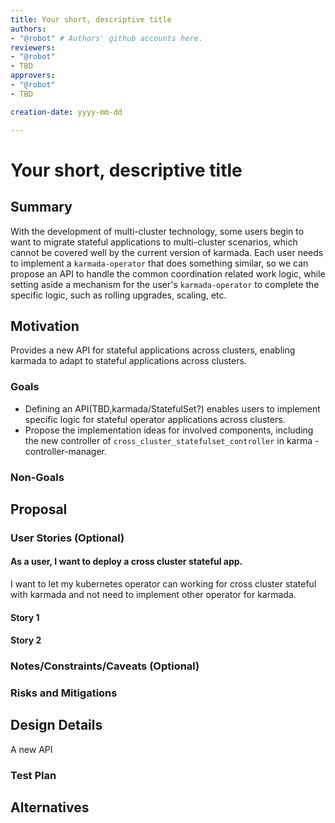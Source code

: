 ```yaml
---
title: Your short, descriptive title
authors:
- "@robot" # Authors' github accounts here.
reviewers:
- "@robot"
- TBD
approvers:
- "@robot"
- TBD

creation-date: yyyy-mm-dd

---
```


# Your short, descriptive title

<!--
This is the title of your KEP. Keep it short, simple, and descriptive. A good
title can help communicate what the KEP is and should be considered as part of
any review.
-->

## Summary

With the development of multi-cluster technology, some users begin to want to migrate stateful applications to multi-cluster scenarios, which cannot be covered well by the current version of karmada. Each user needs to implement a `karmada-operator` that does something similar, so we can propose an API to handle the common coordination related work logic, while setting aside a mechanism for the user's `karmada-operator` to complete the specific logic, such as rolling upgrades, scaling, etc.

## Motivation

Provides a new API for stateful applications across clusters, enabling karmada to adapt to stateful applications across clusters.

### Goals

- Defining an API(TBD,karmada/StatefulSet?) enables users to implement specific logic for stateful operator applications across clusters.
-  Propose the implementation ideas for involved components, including the new controller of `cross_cluster_statefulset_controller` in karma -controller-manager.

### Non-Goals

## Proposal

<!--
This is where we get down to the specifics of what the proposal actually is.
This should have enough detail that reviewers can understand exactly what
you're proposing, but should not include things like API designs or
implementation. What is the desired outcome and how do we measure success?.
The "Design Details" section below is for the real
nitty-gritty.
-->

### User Stories (Optional)

#### As a user, I want to deploy a cross cluster stateful app.

I want to let my kubernetes operator can working for cross cluster stateful with karmada and not need to implement other operator for karmada.

#### Story 1

#### Story 2

### Notes/Constraints/Caveats (Optional)

<!--
What are the caveats to the proposal?
What are some important details that didn't come across above?
Go in to as much detail as necessary here.
This might be a good place to talk about core concepts and how they relate.
-->

### Risks and Mitigations

<!--
What are the risks of this proposal, and how do we mitigate? 

How will security be reviewed, and by whom?

How will UX be reviewed, and by whom?

Consider including folks who also work outside the SIG or subproject.
-->

## Design Details

<!--
This section should contain enough information that the specifics of your
change are understandable. This may include API specs (though not always
required) or even code snippets. If there's any ambiguity about HOW your
proposal will be implemented, this is the place to discuss them.
-->

A new API

### Test Plan

<!--
**Note:** *Not required until targeted at a release.*

Consider the following in developing a test plan for this enhancement:
- Will there be e2e and integration tests, in addition to unit tests?
- How will it be tested in isolation vs with other components?

No need to outline all test cases, just the general strategy. Anything
that would count as tricky in the implementation, and anything particularly
challenging to test, should be called out.

-->

## Alternatives

<!--
What other approaches did you consider, and why did you rule them out? These do
not need to be as detailed as the proposal, but should include enough
information to express the idea and why it was not acceptable.
-->

<!--
Note: This is a simplified version of kubernetes enhancement proposal template.
https://github.com/kubernetes/enhancements/tree/3317d4cb548c396a430d1c1ac6625226018adf6a/keps/NNNN-kep-template
-->